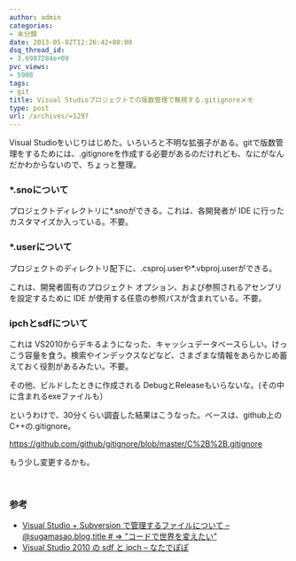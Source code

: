 ```yaml
---
author: admin
categories:
- 未分類
date: 2013-05-02T12:26:42+00:00
dsq_thread_id:
- 3.6987284e+09
pvc_views:
- 5908
tags:
- git
title: Visual Studioプロジェクトでの版数管理で無視する.gitignoreメモ
type: post
url: /archives/=1297
---
```


Visual Studioをいじりはじめた。いろいろと不明な拡張子がある。gitで版数管理をするためには、.gitignoreを作成する必要があるのだけれども、なにがなんだかわからないので、ちょっと整理。

### *.snoについて

プロジェクトディレクトリに*.snoができる。これは、各開発者が IDE に行ったカスタマイズか入っている。不要。

### *.userについて

プロジェクトのディレクトリ配下に、.csproj.userや*.vbproj.userができる。

これは、開発者固有のプロジェクト オプション、および参照されるアセンブリを設定するために IDE が使用する任意の参照パスが含まれている。不要。

### ipchとsdfについて

これは VS2010からデキるようになった、キャッシュデータベースらしい。けっこう容量を食う。検索やインデックスなどなど、さまざまな情報をあらかじめ蓄えておく役割があるみたい。不要。

その他、ビルドしたときに作成される DebugとReleaseもいらないな。(その中に含まれるexeファイルも）

というわけで、30分くらい調査した結果はこうなった。ベースは、github上のC++の.gitignore。

<https://github.com/github/gitignore/blob/master/C%2B%2B.gitignore>

もう少し変更するかも。

&#160;



### 参考

  * [Visual Studio + Subversion で管理するファイルについて &#8211; @sugamasao.blog.title # => ”コードで世界を変えたい”][1] 
  * [Visual Studio 2010 の sdf と ipch &#8211; なたでぽぽ][2]

 [1]: http://d.hatena.ne.jp/seiunsky/20070324/1174761587
 [2]: http://popo.ara3.net/diary/2010/20101221.htm